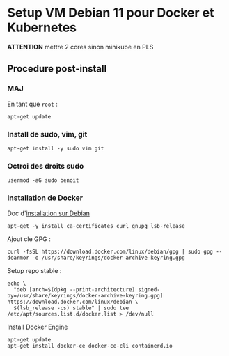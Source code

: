 # Setup VM Debian 11 pour Docker et Kubernetes

**ATTENTION** mettre 2 cores sinon minikube en PLS

## Procedure post-install

### MAJ

En tant que `root` :

```
apt-get update
```

### Install de sudo, vim, git

```
apt-get install -y sudo vim git
```

### Octroi des droits sudo

```
usermod -aG sudo benoit
```

### Installation de Docker

Doc d'[installation sur Debian](https://docs.docker.com/engine/install/debian/)

```
apt-get -y install ca-certificates curl gnupg lsb-release
```

Ajout cle GPG :

```
curl -fsSL https://download.docker.com/linux/debian/gpg | sudo gpg --dearmor -o /usr/share/keyrings/docker-archive-keyring.gpg
```

Setup repo stable :

```
echo \
  "deb [arch=$(dpkg --print-architecture) signed-by=/usr/share/keyrings/docker-archive-keyring.gpg] https://download.docker.com/linux/debian \
  $(lsb_release -cs) stable" | sudo tee /etc/apt/sources.list.d/docker.list > /dev/null
```

Install Docker Engine

```
apt-get update
apt-get install docker-ce docker-ce-cli containerd.io
```
